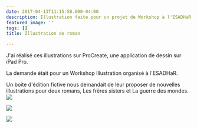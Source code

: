 ```yaml
---
date: 2017-04-13T11:15:58.000-04:00
description: Illustration faite pour un projet de Workshop à l'ESADHaR
featured_image: ''
tags: []
title: Illustration de roman

---
```

J'ai réalisé ces illustrations sur ProCreate, une application de dessin sur iPad Pro. 

La demande était pour un Workshop Illustration organisé à l'ESADHaR. 

Un boite d'édition fictive nous demandait de leur proposer de nouvelles illustrations pour deux romans, Les frères sisters et La guerre des mondes. ![](/images/illus-la-guerre-des-mondes.jpg)

![](/images/illus-les-freres-sisters2.jpg)

 ![](/images/illus-les-freres-sisters.jpg)